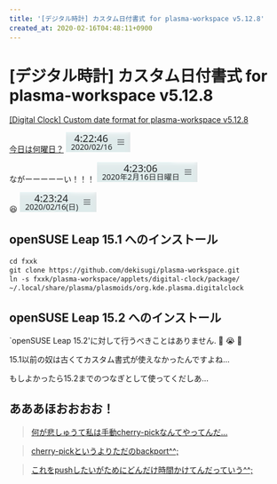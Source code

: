 ```yaml
---
title: '[デジタル時計] カスタム日付書式 for plasma-workspace v5.12.8'
created_at: 2020-02-16T04:48:11+0900
---
```

# [デジタル時計] カスタム日付書式 for plasma-workspace v5.12.8

[\[Digital Clock\] Custom date format for plasma-workspace v5.12.8](https://github.com/dekisugi/plasma-workspace)

[今日は何曜日？](https://ejje.weblio.jp/sentence/content/What+day+is+it+today%3F)
![2020/02/16](short-date.png)

ながーーーーーい！！！
![2020年2月16日日曜日](long-date.png)

:satisfied:
![2020/02/16(日)](custom-date.png)


## openSUSE Leap 15.1 へのインストール

    cd fxxk
    git clone https://github.com/dekisugi/plasma-workspace.git
    ln -s fxxk/plasma-workspace/applets/digital-clock/package/ ~/.local/share/plasma/plasmoids/org.kde.plasma.digitalclock


## openSUSE Leap 15.2 へのインストール

\`openSUSE Leap 15.2\'に対して行うべきことはありません. :fu: :sob: :fu:

15.1以前の奴は古くてカスタム書式が使えなかったんですよね…

もしよかったら15.2までのつなぎとして使ってくだしあ…


## あああほおおおお！

> [何が悲しゅうて私は手動cherry-pickなんてやってんだ…](https://mstdn.maud.io/@dekisugi/103664185057096510)

> [cherry-pickというよりただのbackport^^;](https://mstdn.maud.io/@dekisugi/103664188014521648)

> [これをpushしたいがためにどんだけ時間かけてんだっていう^^;](https://mstdn.maud.io/@dekisugi/103664291709241562)

